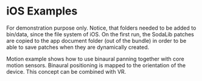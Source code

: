 # iOS Examples

For demonstration purpose only. Notice, that folders needed to be added to bin/data, since the file system of iOS. On the first run, the SodaLib patches are copied to the app document folder (out of the bundle) in order to be able to save patches when they are dynamically created.

Motion example shows how to use binaural panning together with core motion sensors. Binaural positioning is mapped to the orientation of the device. This concept can be combined with VR.
